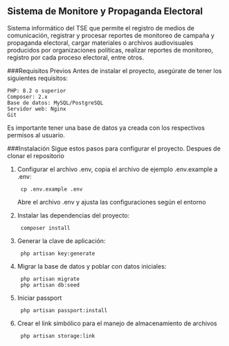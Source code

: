 ## Sistema de Monitore y Propaganda Electoral

Sistema informático del TSE que permite el registro de medios de comunicación, registrar y procesar reportes de monitoreo de campaña y propaganda electoral, cargar materiales o archivos audiovisuales producidos por organizaciones políticas, realizar reportes de monitoreo, registro por cada proceso electoral, entre otros.

###Requisitos Previos
Antes de instalar el proyecto, asegúrate de tener los siguientes requisitos:

    PHP: 8.2 o superior
    Composer: 2.x
    Base de datos: MySQL/PostgreSQL
    Servidor web: Nginx
    Git

Es importante tener una base de datos ya creada con los respectivos permisos al usuario.

###Instalación
Sigue estos pasos para configurar el proyecto.
Despues de clonar el repositorio

1. Configurar el archivo .env, copia el archivo de ejemplo .env.example a .env:

        cp .env.example .env

    Abre el archivo .env y ajusta las configuraciones según el entorno

2. Instalar las dependencias del proyecto:

        composer install

3. Generar la clave de aplicación:

        php artisan key:generate

4. Migrar la base de datos y poblar con datos iniciales:

        php artisan migrate
        php artisan db:seed

5. Iniciar passport 

        php artisan passport:install

6. Crear el link simbólico para el manejo de almacenamiento de archivos

        php artisan storage:link



        



